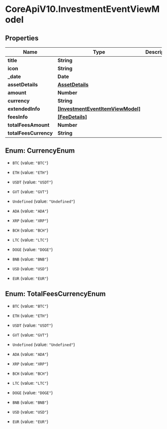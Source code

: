 # CoreApiV10.InvestmentEventViewModel

## Properties
Name | Type | Description | Notes
------------ | ------------- | ------------- | -------------
**title** | **String** |  | [optional] 
**icon** | **String** |  | [optional] 
**_date** | **Date** |  | [optional] 
**assetDetails** | [**AssetDetails**](AssetDetails.md) |  | [optional] 
**amount** | **Number** |  | [optional] 
**currency** | **String** |  | [optional] 
**extendedInfo** | [**[InvestmentEventItemViewModel]**](InvestmentEventItemViewModel.md) |  | [optional] 
**feesInfo** | [**[FeeDetails]**](FeeDetails.md) |  | [optional] 
**totalFeesAmount** | **Number** |  | [optional] 
**totalFeesCurrency** | **String** |  | [optional] 


<a name="CurrencyEnum"></a>
## Enum: CurrencyEnum


* `BTC` (value: `"BTC"`)

* `ETH` (value: `"ETH"`)

* `USDT` (value: `"USDT"`)

* `GVT` (value: `"GVT"`)

* `Undefined` (value: `"Undefined"`)

* `ADA` (value: `"ADA"`)

* `XRP` (value: `"XRP"`)

* `BCH` (value: `"BCH"`)

* `LTC` (value: `"LTC"`)

* `DOGE` (value: `"DOGE"`)

* `BNB` (value: `"BNB"`)

* `USD` (value: `"USD"`)

* `EUR` (value: `"EUR"`)




<a name="TotalFeesCurrencyEnum"></a>
## Enum: TotalFeesCurrencyEnum


* `BTC` (value: `"BTC"`)

* `ETH` (value: `"ETH"`)

* `USDT` (value: `"USDT"`)

* `GVT` (value: `"GVT"`)

* `Undefined` (value: `"Undefined"`)

* `ADA` (value: `"ADA"`)

* `XRP` (value: `"XRP"`)

* `BCH` (value: `"BCH"`)

* `LTC` (value: `"LTC"`)

* `DOGE` (value: `"DOGE"`)

* `BNB` (value: `"BNB"`)

* `USD` (value: `"USD"`)

* `EUR` (value: `"EUR"`)




